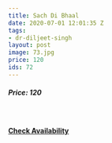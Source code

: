 ```yaml
---
title: Sach Di Bhaal
date: 2020-07-01 12:01:35 Z
tags:
- dr-diljeet-singh
layout: post
image: 73.jpg
price: 120
ids: 72
---
```


<h5>Price: 120</h5><br>

<h4><a class="add-cart cart1" href="{{ site.baseurl }}/books#72"><b>Check Availability</b></a></h4>

<body>
 <script src="{{ site.baseurl }}/js/main.js"></script>
 </body>